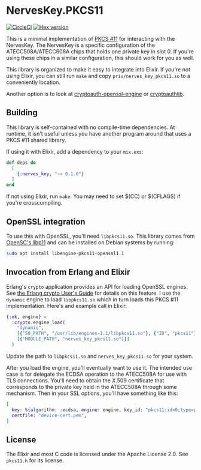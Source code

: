 # NervesKey.PKCS11

[![CircleCI](https://circleci.com/gh/nerves-hub/nerves_key_pkcs11.svg?style=svg)](https://circleci.com/gh/nerves-hub/nerves_key_pkcs11)
[![Hex version](https://img.shields.io/hexpm/v/nerves_key_pkcs11.svg "Hex version")](https://hex.pm/packages/nerves_key_pkcs11)

This is a minimal implementation of [PKCS #11](https://en.wikipedia.org/wiki/PKCS_11)
for interacting with the NervesKey.  The NervesKey is a specific configuration
of the ATECC508A/ATECC608A chips that holds one private key in slot 0. If you're
using these chips in a similar configuration, this should work for you as well.

This library is organized to make it easy to integrate into Elixir. If you're not
using Elixir, you can still run `make` and copy `priv/nerves_key_pkcs11.so` to
a conveniently location.

Another option is to look at
[cryptoauth-openssl-engine](https://github.com/MicrochipTech/cryptoauth-openssl-engine)
or [cryptoauthlib](https://github.com/MicrochipTech/cryptoauthlib).

## Building

This library is self-contained with no compile-time dependencies. At runtime, it
isn't useful unless you have another program around that uses a PKCS #11 shared
library.

If using it with Elixir, add a dependency to your `mix.exs`:

```elixir
def deps do
  [
    {:nerves_key, "~> 0.1.0"}
  ]
end
```

If not using Elixir, run `make`. You may need to set $(CC) or $(CFLAGS) if you're
crosscompiling.

## OpenSSL integration

To use this with OpenSSL, you'll need `libpkcs11.so`. This library comes from
[OpenSC's libp11](https://github.com/OpenSC/libp11) and can be installed on
Debian systems by running:

```sh
sudo apt install libengine-pkcs11-openssl1.1
```

## Invocation from Erlang and Elixir

Erlang's `crypto` application provides an API for loading OpenSSL engines. See
[the Erlang crypto User's Guide](http://erlang.org/doc/apps/crypto/engine_load.html)
for details on this feature. I use the `dynamic` engine to load `libpkcs11.so`
which in turn loads this PKCS #11 implementation. Here's and example call in
Elixir:

```elixir
{:ok, engine} =
  :crypto.engine_load(
    "dynamic",
    [{"SO_PATH", "/usr/lib/engines-1.1/libpkcs11.so"}, {"ID", "pkcs11"}, "LOAD"],
    [{"MODULE_PATH", "nerves_key_pkcs11.so")}]
  )
```

Update the path to `libpkcs11.so` and `nerves_key_pkcs11.so` for your system.

After you load the engine, you'll eventually want to use it. The intended use
case is for delegate the ECDSA operation to the ATECC508A for use with TLS
connections. You'll need to obtain the X.509 certificate that corresponds to the
private key held in the ATECC508A through some mechanism. Then in your SSL
options, you'll have something like this:

```elixir
[
  key: %{algorithm: :ecdsa, engine: engine, key_id: "pkcs11:id=0;type=private"},
  certfile: "device-cert.pem",
]
```

## License

The Elixir and most C code is licensed under the Apache License 2.0. See
`pkcs11.h` for its license.
